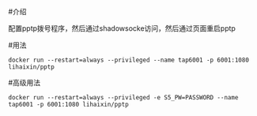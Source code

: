 #介绍

配置pptp拨号程序，然后通过shadowsocke访问，然后通过页面重启pptp

#用法

	docker run --restart=always --privileged --name tap6001 -p 6001:1080 lihaixin/pptp

#高级用法

	docker run --restart=always --privileged -e S5_PW=PASSWORD --name tap6001 -p 6001:1080 lihaixin/pptp
